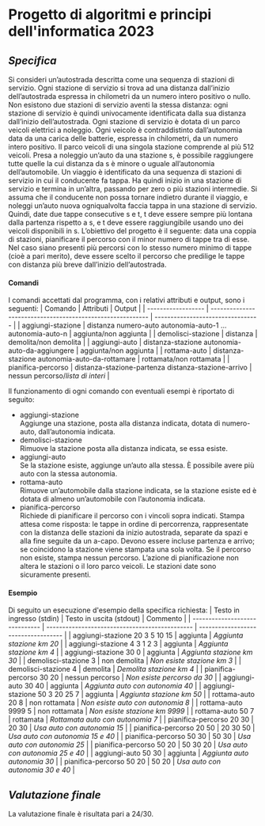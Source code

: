 # Progetto di algoritmi e principi dell'informatica 2023

## _Specifica_
Si consideri un’autostrada descritta come una sequenza di stazioni di servizio. Ogni stazione di servizio si trova 
ad una distanza dall’inizio dell’autostrada espressa in chilometri da un numero intero positivo o nullo. Non esistono
due stazioni di servizio aventi la stessa distanza: ogni stazione di servizio è quindi univocamente identificata dalla
sua distanza dall’inizio dell’autostrada.
Ogni stazione di servizio è dotata di un parco veicoli elettrici a noleggio. Ogni veicolo è contraddistinto
dall’autonomia data da una carica delle batterie, espressa in chilometri, da un numero intero positivo. Il parco
veicoli di una singola stazione comprende al più 512 veicoli. Presa a noleggio un’auto da una stazione s, è possibile
raggiungere tutte quelle la cui distanza da s è minore o uguale all’autonomia dell’automobile.
Un viaggio è identificato da una sequenza di stazioni di servizio in cui il conducente fa tappa. Ha quindi inizio
in una stazione di servizio e termina in un’altra, passando per zero o più stazioni intermedie. Si assuma che il
conducente non possa tornare indietro durante il viaggio, e noleggi un’auto nuova ogniqualvolta faccia tappa in
una stazione di servizio. Quindi, date due tappe consecutive s e t, t deve essere sempre più lontana dalla partenza
rispetto a s, e t deve essere raggiungibile usando uno dei veicoli disponibili in s.
L’obiettivo del progetto è il seguente: data una coppia di stazioni, pianificare il percorso con il minor numero
di tappe tra di esse. Nel caso siano presenti più percorsi con lo stesso numero minimo di tappe (cioè a pari merito),
deve essere scelto il percorso che predilige le tappe con distanza più breve dall’inizio dell’autostrada.

#### Comandi
I comandi accettati dal programma, con i relativi attributi e output, sono i seguenti:
| Comando            | Attributi                                                  | Output                            |
| ------------------ | ---------------------------------------------------------- | --------------------------------- |
| aggiungi-stazione  | distanza numero-auto autonomia-auto-1 ... autonomia-auto-n | aggiunta/non aggiunta             |
| demolisci-stazione | distanza                                                   | demolita/non demolita             |
| aggiungi-auto      | distanza-stazione autonomia-auto-da-aggiungere             | aggiunta/non aggiunta             |
| rottama-auto       | distanza-stazione autonomia-auto-da-rottamare              | rottamata/non rottamata           |
| pianifica-percorso | distanza-stazione-partenza distanza-stazione-arrivo        | nessun percorso/*lista di interi* |

Il funzionamento di ogni comando con eventuali esempi è riportato di seguito: 
* aggiungi-stazione <br>
  Aggiunge una stazione, posta alla distanza indicata, dotata di numero-auto, dall’autonomia indicata.
* demolisci-stazione <br>
  Rimuove la stazione posta alla distanza indicata, se essa esiste.
* aggiungi-auto <br>
  Se la stazione esiste, aggiunge un’auto alla stessa. È possibile avere più auto con la stessa autonomia.
* rottama-auto <br>
  Rimuove un’automobile dalla stazione indicata, se la stazione esiste ed è dotata di almeno un’automobile con l’autonomia indicata.
* pianifica-percorso <br>
  Richiede di pianificare il percorso con i vincoli sopra indicati. 
  Stampa attesa come risposta: le tappe in ordine di percorrenza, rappresentate con la distanza delle stazioni
  da inizio autostrada, separate da spazi e alla fine seguite da un a-capo. Devono essere incluse partenza e
  arrivo; se coincidono la stazione viene stampata una sola volta. Se il percorso non esiste, stampa nessun
  percorso. L’azione di pianificazione non altera le stazioni o il loro parco veicoli. Le stazioni date sono
  sicuramente presenti. <br>

#### Esempio
Di seguito un esecuzione d'esempio della specifica richiesta:
| Testo in ingresso (stdin)      | Testo in uscita (stdout)                       | Commento                            |
| ------------------------------ | ---------------------------------------------- | ----------------------------------- |
| aggiungi-stazione 20 3 5 10 15 | aggiunta                                       | *Aggiunta stazione km 20*           |
| aggiungi-stazione 4 3 1 2 3    | aggiunta                                       | *Aggiunta stazione km 4*            |
| aggiungi-stazione 30 0         | aggiunta                                       | *Aggiunta stazione km 30*           |
| demolisci-stazione 3           | non demolita                                   | *Non esiste stazione km 3*          |
| demolisci-stazione 4           | demolita                                       | *Demolita stazione km 4*            |
| pianifica-percorso 30 20       | nessun percorso                                | *Non esiste percorso da 30*         |
| aggiungi-auto 30 40            | aggiunta                                       | *Aggiunta auto con autonomia 40*    |
| aggiungi-stazione 50 3 20 25 7 | aggiunta                                       | *Aggiunta stazione km 50*           |
| rottama-auto 20 8              | non rottamata                                  | *Non esiste auto con autonomia 8*   |
| rottama-auto 9999 5            | non rottamata                                  | *Non esiste stazione km 9999*       |
| rottama-auto 50 7              | rottamata                                      | *Rottamata auto con autonomia 7*    |
| pianifica-percorso 20 30       | 20 30                                          | *Usa auto con autonomia 15*         |
| pianifica-percorso 20 50       | 20 30 50                                       | *Usa auto con autonomia 15 e 40*    |
| pianifica-percorso 50 30       | 50 30                                          | *Usa auto con autonomia 25*         |
| pianifica-percorso 50 20       | 50 30 20                                       | *Usa auto con autonomia 25 e 40*    |
| aggiungi-auto 50 30            | aggiunta                                       | *Aggiunta auto autonomia 30*        |
| pianifica-percorso 50 20       | 50 20                                          | *Usa auto con autonomia 30 e 40*    |

## _Valutazione finale_
La valutazione finale è risultata pari a 24/30.

